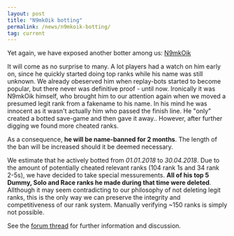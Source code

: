 ```yaml
---
layout: post
title: "N9mkOik botting"
permalink: /news/n9mkoik-botting/
tag: current
---
```


Yet again, we have exposed another botter among us: [N9mkOik](https://ddnet.tw/players/N9mkOik/)

It will come as no surprise to many. A lot players had a watch on him early on, since he quickly started doing top ranks while his name was still unknown. We already obeserved him when replay-bots started to become popular, but there never was definitive proof - until now.
Ironically it was N9mkOik himself, who brought him to our attention again when we moved a presumed legit rank from a fakename to his name. In his mind he was innocent as it wasn't actually him who passed the finish line. He "only" created a botted save-game and then gave it away.. However, after further digging we found more cheated ranks.

As a consequence, **he will be name-banned for 2 months**. The length of the ban will be increased should it be deemed necessary.

We estimate that he actively botted from *01.01.2018* to *30.04.2018*. Due to the amount of potentially cheated relevant ranks (104 rank 1s and 34 rank 2-5s), we have decided to take special messurements. **All of his top 5 Dummy, Solo and Race ranks he made during that time were deleted**.
Allthough it may seem contradicting to our philosophy of not deleting legit ranks, this is the only way we can preserve the integrity and competitiveness of our rank system. Manually verifying ~150 ranks is simply not possible.

See the [forum thread](https://forum.ddnet.tw/viewtopic.php?f=3&p=66874#p66874) for further information and discussion.
